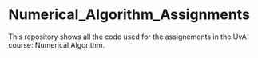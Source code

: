 # Numerical_Algorithm_Assignments
This repository shows all the code used for the assignements in the UvA course: Numerical Algorithm.
